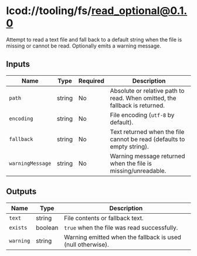 # lcod://tooling/fs/read_optional@0.1.0

Attempt to read a text file and fall back to a default string when the file is
missing or cannot be read. Optionally emits a warning message.

## Inputs

| Name | Type | Required | Description |
| ---- | ---- | -------- | ----------- |
| `path` | string | No | Absolute or relative path to read. When omitted, the fallback is returned. |
| `encoding` | string | No | File encoding (`utf-8` by default). |
| `fallback` | string | No | Text returned when the file cannot be read (defaults to empty string). |
| `warningMessage` | string | No | Warning message returned when the file is missing/unreadable. |

## Outputs

| Name | Type | Description |
| ---- | ---- | ----------- |
| `text` | string | File contents or fallback text. |
| `exists` | boolean | `true` when the file was read successfully. |
| `warning` | string | Warning emitted when the fallback is used (null otherwise). |
